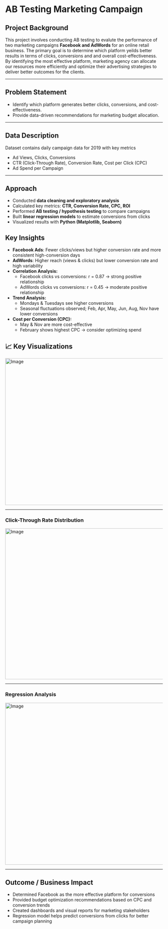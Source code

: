 # AB Testing Marketing Campaign 

## Project Background
This project involves conducting AB testing to evalute the performance of two marketing campaigns **Facebook and AdWords** for an online retail business.
The primary goal is to determine which platform yeilds better results in terms of clicks, conversions and and overall cost-effectiveness. By identifying the most effective platform, marketing agency can allocate our resources more efficiently and optimize their advertising strategies to deliver better outcomes for the clients.

---
## Problem Statement
- Identify which platform generates better clicks, conversions, and cost-effectiveness.
- Provide data-driven recommendations for marketing budget allocation.
---
## Data Description
Dataset contains daily campaign data for 2019 with key metrics
  - Ad Views, Clicks, Conversions
  - CTR (Click-Through Rate), Conversion Rate, Cost per Click (CPC)
  - Ad Spend per Campaign

---

## Approach 
  - Conducted **data cleaning and exploratory analysis**
  - Calculated key metrics: **CTR, Conversion Rate, CPC, ROI**
  - Performed **AB testing / hypothesis testing** to compare campaigns
  - Built **linear regression models** to estimate conversions from clicks
  - Visualized results with **Python (Matplotlib, Seaborn)**

## Key Insights
  - **Facebook Ads**: Fewer clicks/views but higher conversion rate and more consistent high-conversion days
  - **AdWords**: Higher reach (views & clicks) but lower conversion rate and high variability
  - **Correlation Analysis:**
    - Facebook clicks vs conversions: r = 0.87 → strong positive relationship
    - AdWords clicks vs conversions: r = 0.45 → moderate positive relationship
  - **Trend Analysis:**
    - Mondays & Tuesdays see higher conversions
    - Seasonal fluctuations observed; Feb, Apr, May, Jun, Aug, Nov have lower conversions
  - **Cost per Conversion (CPC):**
    - May & Nov are more cost-effective
    - February shows highest CPC → consider optimizing spend
## 📈 Key Visualizations

<img width="1088" height="468" alt="Image" src="https://github.com/user-attachments/assets/b992ca7c-ca58-4536-ad80-247077e9d9c8" />

---
### Click-Through Rate Distribution
<img width="1086" height="481" alt="Image" src="https://github.com/user-attachments/assets/c638a584-4e58-4d37-bff6-88ea4528356d" />

---
### Regression Analysis 
<img width="702" height="516" alt="Image" src="https://github.com/user-attachments/assets/e3bb45bb-5182-4223-8b8f-55cb4a7354c7" />

---


## Outcome / Business Impact
  - Determined Facebook as the more effective platform for conversions
  - Provided budget optimization recommendations based on CPC and conversion trends
  - Created dashboards and visual reports for marketing stakeholders
  - Regression model helps predict conversions from clicks for better campaign planning


  






